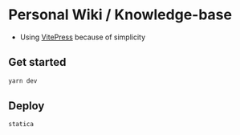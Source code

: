 # Personal Wiki / Knowledge-base

- Using [VitePress](https://vitepress.vuejs.org) because of simplicity

## Get started

```bash
yarn dev
```

## Deploy

```bash
statica
```
